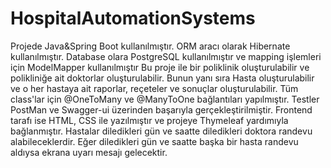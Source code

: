 # HospitalAutomationSystems
Projede Java&Spring Boot kullanılmıştır. ORM aracı olarak Hibernate kullanılmıştır. Database olara PostgreSQL kullanılmıştır ve mapping işlemleri için ModelMapper kullanılmıştır 
Bu proje ile bir poliklinik oluşturulabilir ve polikliniğe ait doktorlar oluşturulabilir. 
Bunun yanı sıra Hasta oluşturulabilir ve o her hastaya ait raporlar, reçeteler ve sonuçlar oluşturulabilir. 
Tüm class'lar için @OneToMany ve @ManyToOne bağlantıları yapılmıştır. 
Testler PostMan ve Swagger-ui üzerinden başarıyla gerçekleştirilmiştir. 
Frontend tarafı ise HTML, CSS ile yazılmıştır ve projeye Thymeleaf yardımıyla bağlanmıştır.
Hastalar diledikleri gün ve saatte diledikleri doktora randevu alabileceklerdir. Eğer diledikleri gün ve saatte başka bir hasta randevu aldıysa ekrana uyarı mesajı gelecektir. 

